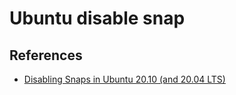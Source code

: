 # Ubuntu disable snap


## References

- [Disabling Snaps in Ubuntu 20.10 (and 20.04 LTS)](https://www.kevin-custer.com/blog/disabling-snaps-in-ubuntu-20-04/)
